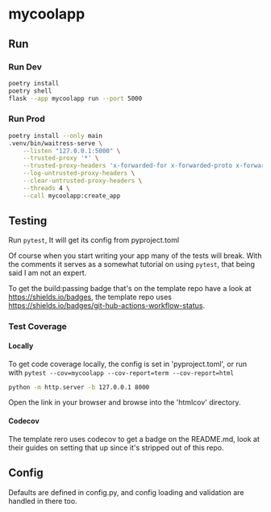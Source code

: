 # mycoolapp

## Run

### Run Dev

```bash
poetry install
poetry shell
flask --app mycoolapp run --port 5000
```

### Run Prod

```bash
poetry install --only main
.venv/bin/waitress-serve \
    --listen "127.0.0.1:5000" \
    --trusted-proxy '*' \
    --trusted-proxy-headers 'x-forwarded-for x-forwarded-proto x-forwarded-port' \
    --log-untrusted-proxy-headers \
    --clear-untrusted-proxy-headers \
    --threads 4 \
    --call mycoolapp:create_app
```

## Testing

Run `pytest`, It will get its config from pyproject.toml

Of course when you start writing your app many of the tests will break. With the comments it serves as a somewhat tutorial on using `pytest`, that being said I am not an expert.

To get the build:passing badge that's on the template repo have a look at <https://shields.io/badges>, the template repo uses <https://shields.io/badges/git-hub-actions-workflow-status>.

### Test Coverage

#### Locally

To get code coverage locally, the config is set in 'pyproject.toml', or run with `pytest --cov=mycoolapp --cov-report=term --cov-report=html`

```bash
python -m http.server -b 127.0.0.1 8000
```

Open the link in your browser and browse into the 'htmlcov' directory.

#### Codecov

The template rero uses codecov to get a badge on the README.md, look at their guides on setting that up since it's stripped out of this repo.

## Config

Defaults are defined in config.py, and config loading and validation are handled in there too.
